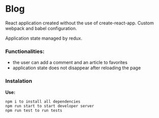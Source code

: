# Blog


React application created without the use of create-react-app. Custom webpack and babel configuration.

Application state managed by redux.

### Functionalities:
- the user can add a comment and an article to favorites
- application state does not disappear after reloading the page

### Instalation
__Use:__
```
npm i to install all dependencies
npm run start to start developer server
npm run test to run tests
```